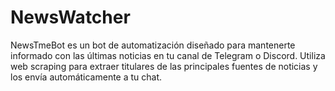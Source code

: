 # NewsWatcher
NewsTmeBot es un bot de automatización diseñado para mantenerte informado con las últimas noticias en tu canal de Telegram o Discord. Utiliza web scraping para extraer titulares de las principales fuentes de noticias y los envía automáticamente a tu chat.
